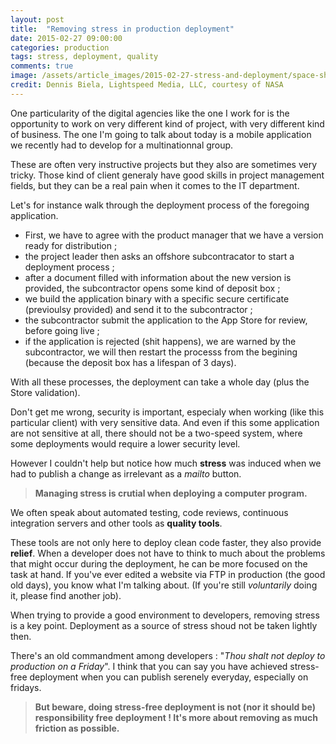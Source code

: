 ```yaml
---
layout: post
title:  "Removing stress in production deployment"
date: 2015-02-27 09:00:00
categories: production 
tags: stress, deployment, quality
comments: true
image: /assets/article_images/2015-02-27-stress-and-deployment/space-shuttle-discovery-on-launch-pad.jpg
credit: Dennis Biela, Lightspeed Media, LLC, courtesy of NASA
---
```

One particularity of the digital agencies like the one I work for is the opportunity to work on very different kind of project, with very different kind of business.
The one I'm going to talk about today is a mobile application we recently had to develop for a multinationnal group.

These are often very instructive projects but they also are sometimes very tricky.
Those kind of client generaly have good skills in project management fields, but they can be a real pain when it comes to the IT department.

Let's for instance walk through the deployment process of the foregoing application.

- First, we have to agree with the product manager that we have a version ready for distribution ;
- the project leader then asks an offshore subcontracator to start a deployment process ;
- after a document filled with information about the new version is provided, the subcontractor opens some kind of deposit box ;
- we build the application binary with a specific secure certificate (previoulsy provided) and send it to the subcontractor ;
- the subcontractor submit the application to the App Store for review, before going live ;
- if the application is rejected (shit happens), we are warned by the subcontractor, we will then restart the processs from the begining (because the deposit box has a lifespan of 3 days).

With all these processes, the deployment can take a whole day (plus the Store validation).

Don't get me wrong, security is important, especialy when working (like this particular client) with very sensitive data.
And even if this some application are not sensitive at all,
there should not be a two-speed system, where some deployments would require a lower security level.

However I couldn't help but notice how much **stress** was induced when we had to publish a change as irrelevant as a *mailto* button.

> **Managing stress is crutial when deploying a computer program.**

We often speak about automated testing, code reviews, continuous integration servers and other tools as **quality tools**.

These tools are not only here to deploy clean code faster, they also provide **relief**. When a developer does not have to think to much about the problems that might occur during the deployment,
he can be more focused on the task at hand. If you've ever edited a website via FTP in production (the good old days),
you know what I'm talking about. (If you're still _voluntarily_ doing it, please find another job). 

When trying to provide a good environment to developers, removing stress is a key point. 
Deployment as a source of stress shoud not be taken lightly then.
  
There's an old commandment among developers : "_Thou shalt not deploy to production on a Friday_". I think that you can say you have achieved
stress-free deployment when you can publish serenely everyday, especially on fridays.

> **But beware, doing stress-free deployment is not (nor it should be) responsibility free deployment ! It's more about removing as much friction as possible.**